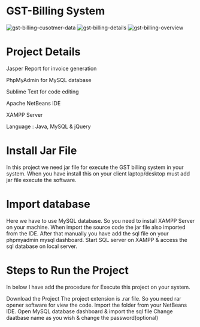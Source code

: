 # GST-Billing System

![gst-billing-cusotmer-data](https://user-images.githubusercontent.com/54524364/114673103-79559480-9d23-11eb-921f-5b9f3d270877.jpg)
![gst-billing-details](https://user-images.githubusercontent.com/54524364/114673118-7ce91b80-9d23-11eb-9659-fdfa8e182bf0.jpg)
![gst-billing-overview](https://user-images.githubusercontent.com/54524364/114673173-8a060a80-9d23-11eb-8097-97aafa311a58.jpg)

 
# Project Details

Jasper Report for invoice generation

PhpMyAdmin for MySQL database

Sublime Text for code editing

Apache NetBeans IDE

XAMPP Server

Language : Java, MySQL & jQuery

# Install Jar File

In this project we need jar file for execute the GST billing system in your system. When you have install this on your client laptop/desktop must add jar file execute the software.

# Import database
Here we have to use MySQL database. So you need to install XAMPP Server on your machine. When import the source code the jar file also imported from the IDE. After that manually you have add the sql file on your phpmyadmin mysql dashboard. Start SQL server on XAMPP & access the sql database on local server.

# Steps to Run the Project

In below I have add the procedure for Execute this project on your system.

Download the Project
The project extension is .rar file. So you need rar opener software for view the code.
Import the folder from your NetBeans IDE.
Open MySQL database dashboard & import the sql file
Change daatbase name as you wish & change the password(optional)
